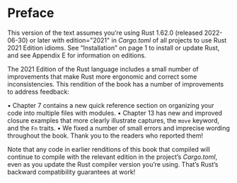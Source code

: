 # Preface

This version of the text assumes you’re using Rust 1.62.0 (released 2022-06-30)
or later with edition="2021" in *Cargo.toml* of all projects to use Rust 2021
Edition idioms. See “Installation” on page 1 to install or update Rust, and see
Appendix E for information on editions.

The 2021 Edition of the Rust language includes a small number of improvements
that make Rust more ergonomic and correct some inconsistencies. This rendition
of the book has a number of improvements to address feedback:

• Chapter 7 contains a new quick reference section on organizing your code into
multiple files with modules.
• Chapter 13 has new and improved closure examples that more clearly illustrate
captures, the `move` keyword, and the `Fn` traits.
• We fixed a number of small errors and imprecise wording throughout the book.
Thank you to the readers who reported them!

Note that any code in earlier renditions of this book that compiled will
continue to compile with the relevant edition in the project’s *Cargo.toml*,
even as you update the Rust compiler version you’re using. That’s Rust’s
backward compatibility guarantees at work!
